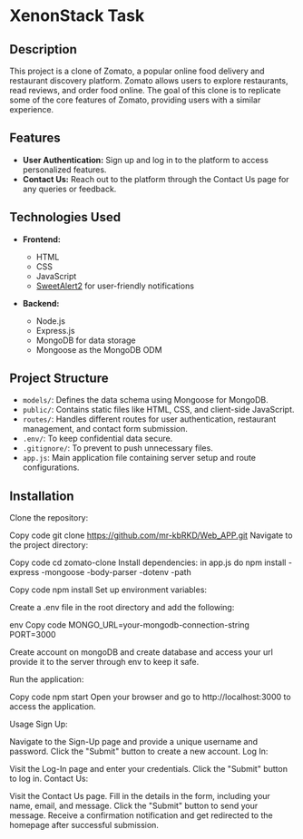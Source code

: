# XenonStack Task


## Description

This project is a clone of Zomato, a popular online food delivery and restaurant discovery platform. Zomato allows users to explore restaurants, read reviews, and order food online. The goal of this clone is to replicate some of the core features of Zomato, providing users with a similar experience.

## Features

- **User Authentication:** Sign up and log in to the platform to access personalized features.
- **Contact Us:** Reach out to the platform through the Contact Us page for any queries or feedback.

## Technologies Used

- **Frontend:**
  - HTML
  - CSS
  - JavaScript
  - [SweetAlert2](https://sweetalert2.github.io/) for user-friendly notifications

- **Backend:**
  - Node.js
  - Express.js
  - MongoDB for data storage
  - Mongoose as the MongoDB ODM

## Project Structure

- `models/`: Defines the data schema using Mongoose for MongoDB.
- `public/`: Contains static files like HTML, CSS, and client-side JavaScript.
- `routes/`: Handles different routes for user authentication, restaurant management, and contact form submission.
- `.env/`: To keep confidential data secure.
- `.gitignore/`: To prevent to push unnecessary files.
- `app.js`: Main application file containing server setup and route configurations.


    
## Installation

Clone the repository:


Copy code
git clone https://github.com/mr-kbRKD/Web_APP.git
Navigate to the project directory:




Copy code
cd zomato-clone
Install dependencies:
in app.js 
do npm install
-express
-mongoose
-body-parser
-dotenv
-path

Copy code
npm install
Set up environment variables:

Create a .env file in the root directory and add the following:

env
Copy code
MONGO_URL=your-mongodb-connection-string
PORT=3000

Create account on mongoDB and create database and access your url provide it to the server through env to keep it safe.


Run the application:


Copy code
npm start
Open your browser and go to http://localhost:3000 to access the application.



Usage
Sign Up:

Navigate to the Sign-Up page and provide a unique username and password.
Click the "Submit" button to create a new account.
Log In:

Visit the Log-In page and enter your credentials.
Click the "Submit" button to log in.
Contact Us:

Visit the Contact Us page.
Fill in the details in the form, including your name, email, and message.
Click the "Submit" button to send your message.
Receive a confirmation notification and get redirected to the homepage after successful submission.
